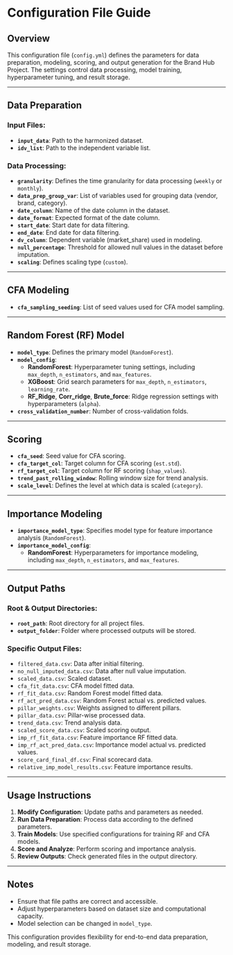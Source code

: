 # Configuration File Guide

## Overview
This configuration file (`config.yml`) defines the parameters for data preparation, modeling, scoring, and output generation for the Brand Hub Project. The settings control data processing, model training, hyperparameter tuning, and result storage.

---

## Data Preparation
### Input Files:
- **`input_data`**: Path to the harmonized dataset.
- **`idv_list`**: Path to the independent variable list.

### Data Processing:
- **`granularity`**: Defines the time granularity for data processing (`weekly` or `monthly`).
- **`data_prep_group_var`**: List of variables used for grouping data (vendor, brand, category).
- **`date_column`**: Name of the date column in the dataset.
- **`date_format`**: Expected format of the date column.
- **`start_date`**: Start date for data filtering.
- **`end_date`**: End date for data filtering.
- **`dv_column`**: Dependent variable (market_share) used in modeling.
- **`null_percentage`**: Threshold for allowed null values in the dataset before imputation.
- **`scaling`**: Defines scaling type (`custom`).

---

## CFA Modeling
- **`cfa_sampling_seeding`**: List of seed values used for CFA model sampling.

---

## Random Forest (RF) Model
- **`model_type`**: Defines the primary model (`RandomForest`).
- **`model_config`**:
  - **RandomForest**: Hyperparameter tuning settings, including `max_depth`, `n_estimators`, and `max_features`.
  - **XGBoost**: Grid search parameters for `max_depth`, `n_estimators`, `learning_rate`.
  - **RF_Ridge**, **Corr_ridge**, **Brute_force**: Ridge regression settings with hyperparameters (`alpha`).
- **`cross_validation_number`**: Number of cross-validation folds.

---

## Scoring
- **`cfa_seed`**: Seed value for CFA scoring.
- **`cfa_target_col`**: Target column for CFA scoring (`est.std`).
- **`rf_target_col`**: Target column for RF scoring (`shap_values`).
- **`trend_past_rolling_window`**: Rolling window size for trend analysis.
- **`scale_level`**: Defines the level at which data is scaled (`category`).

---

## Importance Modeling
- **`importance_model_type`**: Specifies model type for feature importance analysis (`RandomForest`).
- **`importance_model_config`**:
  - **RandomForest**: Hyperparameters for importance modeling, including `max_depth`, `n_estimators`, and `max_features`.

---

## Output Paths
### Root & Output Directories:
- **`root_path`**: Root directory for all project files.
- **`output_folder`**: Folder where processed outputs will be stored.

### Specific Output Files:
- `filtered_data.csv`: Data after initial filtering.
- `no_null_imputed_data.csv`: Data after null value imputation.
- `scaled_data.csv`: Scaled dataset.
- `cfa_fit_data.csv`: CFA model fitted data.
- `rf_fit_data.csv`: Random Forest model fitted data.
- `rf_act_pred_data.csv`: Random Forest actual vs. predicted values.
- `pillar_weights.csv`: Weights assigned to different pillars.
- `pillar_data.csv`: Pillar-wise processed data.
- `trend_data.csv`: Trend analysis data.
- `scaled_score_data.csv`: Scaled scoring output.
- `imp_rf_fit_data.csv`: Feature importance RF fitted data.
- `imp_rf_act_pred_data.csv`: Importance model actual vs. predicted values.
- `score_card_final_df.csv`: Final scorecard data.
- `relative_imp_model_results.csv`: Feature importance results.

---

## Usage Instructions
1. **Modify Configuration**: Update paths and parameters as needed.
2. **Run Data Preparation**: Process data according to the defined parameters.
3. **Train Models**: Use specified configurations for training RF and CFA models.
4. **Score and Analyze**: Perform scoring and importance analysis.
5. **Review Outputs**: Check generated files in the output directory.

---

## Notes
- Ensure that file paths are correct and accessible.
- Adjust hyperparameters based on dataset size and computational capacity.
- Model selection can be changed in `model_type`.

This configuration provides flexibility for end-to-end data preparation, modeling, and result storage.

